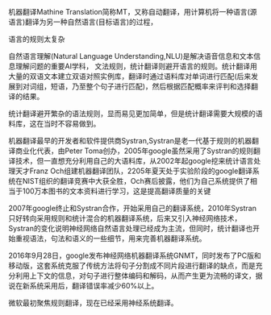 机器翻译Mathine Translation简称MT，又称自动翻译，用计算机将一种语言(源语言)翻译为另一种自然语言(目标语言)的过程，

语言的规则太复杂

自然语言理解(Natural Language Understanding,NLU)是解决语音信息和文本信息理解问题的重要AI学科， 文法规则，统计翻译则避开语言的规则。统计翻译用大量的双语文本建立双语对照实例库，翻译时通过语料库对单词进行匹配(后来发展到对词组，短语，乃至整个句子进行匹配)，然后根据匹配概率来评判和选择翻译的结果。

统计翻译避开繁杂的语法规则，显而易见更加简单，但是统计翻译需要大规模的语料库，这在当时不容易做到。 

机器翻译最早的开发者和软件提供商Systran,Systran是老一代基于规则的机器翻译商业化代表，由Peter Toma创办，2005年google虽然采用了Systran的规则翻译技术，但一直想充分利用自己的大语料库，从2002年起google挖来统计语言处理天才Franz Och组建机器翻译团队，2205年夏天处于实验阶段的google翻译系统在NIST组织的翻译竞赛中大获全胜，Och赛后披露，他们为自己系统提供了相当于100万本图书的文本资料进行学习，这是提高翻译质量的关键

2007年google终止和Systran合作，开始采用自己的翻译系统，2010年Systran只好转向采用规则和统计混合的机器翻译系统，后来又引入神经网络技术，Systran的变化说明神经网络自然语言处理已经成为主流，但同时，统计翻译也开始重视语法，句法和语义的一些细节，用来完善机器翻译系统。

2016年9月28日，google发布神经网络机器翻译系统GNMT，同时发布了PC版和移动版，这套系统克服了传统方法将句子分割成不同片段进行翻译的缺点，而是充分利用上下文的信息，对句子进行整体编码和解码，从而产生更为流畅的译文，据说在新系统采用后，翻译错误率减少60%以上。

微软最初聚焦规则翻译，现在已经采用神经系统翻译。